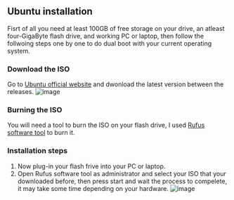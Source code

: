 ## Ubuntu installation
Fisrt of all you need at least 100GB of free storage on your drive, an atleast four-GigaByte flash drive, and working PC or laptop, then follow the follwoing steps one by one to do dual boot with your current operating system.
### Download the ISO
Go to [Ubuntu official website](https://ubuntu.com/download/desktop) and dwonload the latest version between the releases.
![image](https://user-images.githubusercontent.com/64384499/134730757-4a0a5e95-6b77-461d-aaa3-e8b717a08cc6.png)
### Burning the ISO
You will need a tool to burn the ISO on your flash drive, I used [Rufus software tool](https://rufus.ie/en/) to burn it.
### Installation steps
1. Now plug-in your flash frive into your PC or laptop.
2. Open Rufus software tool as administrator and select your ISO that your downloaded before, then press start and wait the process to compelete, it may take some time depending on your hardware.
![image](https://user-images.githubusercontent.com/64384499/134745909-bf6851c2-cba0-42d3-ba2d-fbd76f99167a.png) 



